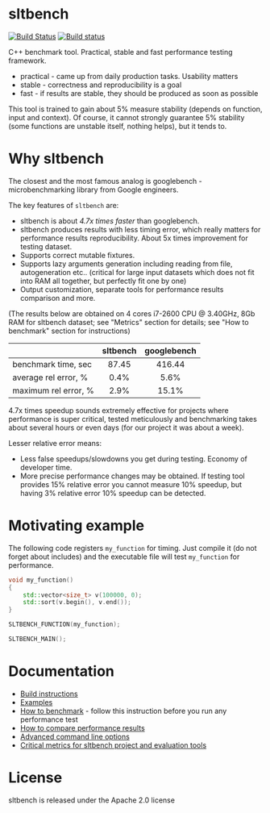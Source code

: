 # sltbench

[![Build Status](https://travis-ci.org/ivafanas/sltbench.svg)](https://travis-ci.org/ivafanas/sltbench)
[![Build status](https://ci.appveyor.com/api/projects/status/s0q3gnqprrqsahda?svg=true)](https://ci.appveyor.com/project/ivafanas/sltbench)

C++ benchmark tool. Practical, stable and fast performance testing framework.
- practical - came up from daily production tasks. Usability matters
- stable - correctness and reproducibility is a goal
- fast - if results are stable, they should be produced as soon as possible

This tool is trained to gain about 5% measure stability (depends on function,
input and context). Of course, it cannot strongly guarantee 5% stability (some
functions are unstable itself, nothing helps), but it tends to.


# Why sltbench

The closest and the most famous analog is googlebench - microbenchmarking
library from Google engineers.

The key features of `sltbench` are:
* sltbench is about *4.7x times faster* than googlebench.
* sltbench produces results with less timing error, which really matters for
performance results reproducibility. About 5x times improvement for testing
dataset.
* Supports correct mutable fixtures.
* Supports lazy arguments generation including reading from file,
  autogeneration etc.. (critical for large  input datasets which does not fit
  into RAM all together, but perfectly fit one by one)
* Output customization, separate tools for performance results comparison and
  more.

(The results below are obtained on 4 cores i7-2600 CPU @ 3.40GHz, 8Gb RAM
for sltbench dataset; see "Metrics" section for details; see "How to benchmark"
section for instructions)

|                      |sltbench|googlebench|
|----------------------|:------:|:---------:|
| benchmark time, sec  | 87.45  |   416.44  |
| average rel error, % |  0.4%  |    5.6%   |
| maximum rel error, % |  2.9%  |   15.1%   |

4.7x times speedup sounds extremely effective for projects where performance is
super critical, tested meticulously and benchmarking takes about several hours
or even days (for our project it was about a week).

Lesser relative error means:
* Less false speedups/slowdowns you get during testing. Economy of developer
  time.
* More precise performance changes may be obtained. If testing tool provides
  15% relative error you cannot measure 10% speedup, but having 3% relative
  error 10% speedup can be detected.


# Motivating example

The following code registers `my_function` for timing. Just compile it (do not
forget about includes) and the executable file will test `my_function` for
performance.

```c++
void my_function()
{
	std::vector<size_t> v(100000, 0);
	std::sort(v.begin(), v.end());
}

SLTBENCH_FUNCTION(my_function);

SLTBENCH_MAIN();
```


# Documentation

* [Build instructions](doc/build.md)
* [Examples](doc/examples.md)
* [How to benchmark](doc/howtobenchmark.md) - follow this
  instruction before you run any performance test
* [How to compare performance results](doc/compare_results.md)
* [Advanced command line options](doc/commandlineoptions.md)
* [Critical metrics for sltbench project and evaluation tools](tools/metrics/README.md)


# License

sltbench is released under the Apache 2.0 license
